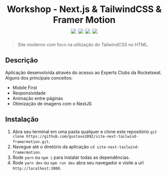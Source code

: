 <h1 align="center">
  Workshop - Next.js & TailwindCSS & Framer Motion
  <div>
    <img src="https://img.shields.io/badge/-ReactJS-blue" />
    <img src="https://img.shields.io/badge/-NextJS-blueviolet" />
    <img src="https://img.shields.io/badge/-TailwindCSS-brightgreen" />
    <img src="https://img.shields.io/badge/-Framer%20Motion-red" />
  </div>
</h1>

> Site moderno com foco na utilização do TailwindCSS no HTML.

## Descrição

Aplicação desenvolvida através do acesso ao Experts Clubs da Rocketseat. Alguns dos principais conceitos:

- Mobile First
- Responsividade
- Animação entre páginas
- Otimização de imagens com o NextJS

## Instalação

1. Abra seu terminal em uma pasta qualquer e clone este repositório
`git clone https://github.com/gustavo2892/site-next-tailwind-framermotion.git`.
3. Navegue até o diretório da aplicação `cd site-next-tailwind-framermotion`.
4. Rode `yarn` ou `npm i` para instalar todas as dependências.<br />
5. Rode `yarn dev` ou `npm run dev` abra seu navegador e visite a url `http://localhost:3000`.

